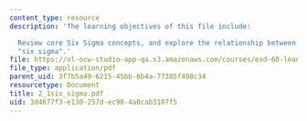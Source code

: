 ```yaml
---
content_type: resource
description: 'The learning objectives of this file include:

  Review core Six Sigma concepts, and explore the relationship between "lean" and
  "six sigma".'
file: https://ol-ocw-studio-app-qa.s3.amazonaws.com/courses/esd-60-lean-six-sigma-processes-summer-2004/3d4677f3e130257dec904a0cab3107f5_2_1six_sigma.pdf
file_type: application/pdf
parent_uid: 3f7b5a49-6215-45bb-6b4a-77385f498c34
resourcetype: Document
title: 2_1six_sigma.pdf
uid: 3d4677f3-e130-257d-ec90-4a0cab3107f5
---
```

